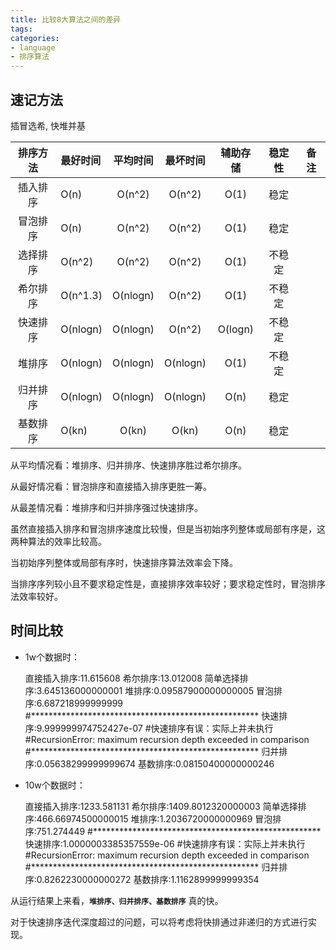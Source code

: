 ```yaml
---
title: 比较8大算法之间的差异
tags: 
categories:
- language
- 排序算法
---
```


## 速记方法
插冒选希, 快堆并基

| 排序方法 | 最好时间 | 平均时间 | 最坏时间 | 辅助存储 | 稳定性 | 备注 |
| :-----: | :----- | :------: | :-----:| :-----: | :------: | :------: |
| 插入排序 | O(n) | O(n^2) | O(n^2) | O(1) | 稳定 |
| 冒泡排序 | O(n) | O(n^2) | O(n^2) | O(1) | 稳定 |
| 选择排序 | O(n^2) | O(n^2) | O(n^2) | O(1) | 不稳定 |
| 希尔排序 | O(n^1.3) | O(nlogn) | O(n^2) | O(1) | 不稳定 |
| 快速排序 | O(nlogn) | O(nlogn) | O(n^2) | O(logn) | 不稳定 |
| 堆排序 | O(nlogn) | O(nlogn) | O(nlogn) | O(1) | 不稳定 |
| 归并排序 | O(nlogn) | O(nlogn) | O(nlogn) | O(n) | 稳定 |
| 基数排序 | O(kn) | O(kn) | O(kn) | O(n) | 稳定 |

从平均情况看：堆排序、归并排序、快速排序胜过希尔排序。

从最好情况看：冒泡排序和直接插入排序更胜一筹。

从最差情况看：堆排序和归并排序强过快速排序。

虽然直接插入排序和冒泡排序速度比较慢，但是当初始序列整体或局部有序是，这两种算法的效率比较高。

当初始序列整体或局部有序时，快速排序算法效率会下降。

当排序序列较小且不要求稳定性是，直接排序效率较好；要求稳定性时，冒泡排序法效率较好。

## 时间比较

 * 1w个数据时：


	直接插入排序:11.615608
	希尔排序:13.012008
	简单选择排序:3.645136000000001
	堆排序:0.09587900000000005
	冒泡排序:6.687218999999999
	#****************************************************
	快速排序:9.999999974752427e-07 
	#快速排序有误：实际上并未执行
	#RecursionError: maximum recursion depth exceeded in comparison
	#****************************************************
	归并排序:0.05638299999999674
	基数排序:0.08150400000000246

 * 10w个数据时：


	直接插入排序:1233.581131
	希尔排序:1409.8012320000003
	简单选择排序:466.66974500000015
	堆排序:1.2036720000000969
	冒泡排序:751.274449
	#****************************************************
	快速排序:1.0000003385357559e-06
	#快速排序有误：实际上并未执行
	#RecursionError: maximum recursion depth exceeded in comparison
	#****************************************************
	归并排序:0.8262230000000272
	基数排序:1.1162899999999354

从运行结果上来看，**`堆排序、归并排序、基数排序`** 真的快。

对于快速排序迭代深度超过的问题，可以将考虑将快排通过非递归的方式进行实现。



